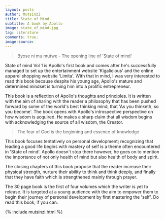 ```yaml
---
layout: posts
author: Mutsinzi
title: State of Mind
subtitle: A book by Apollo
image: state_of_mind.jpg
tag: literature
comments: true;
image-source:
---
```


> Byose ni mu mutwe - The opening line of 'State of mind'

State of mind Vol 1 is Apollo's first book and comes after he's successfully managed to set up the entertainment website 'Kigalicious' and the online apparel shopping website 'Limita'. With that in mind, I was very interested to read this book because despite his young age, Apollo's mature and determined mindset is turning him into a prolific entrepreneur.

This book is a reflection of Apollo's thoughts and principles. It is written with the aim of sharing with the reader a philosophy that has been pushed forward by some of the world's best thinking mind, that  'As you thinketh, so you become'. The book opens with Apollo's introspective perspective on how wisdom is acquired. He makes a sharp claim that all wisdom begins with acknowledging the source of all wisdom, the Creator.

> The fear of God is the beginning and essence of knowledge

This book focuses tentatively on personal development; recognizing that leading a good life begins with mastery of self is a theme often encountered in 'State of mind'. Apollo doesn't stop there however, he goes on to mention the importance of not only health of mind but also health of body and spirit.

The closing chapters of this book propose that the reader increase their physical strength, nurture their ability to think and think deeply, and finally that they have faith which is strengthened mainly through prayer.

The 30 page book is the first of four volumes which the writer is yet to release. It is targeted at a young audience with the aim to empower them to begin their journey of personal development by first mastering the 'self'. Do read this book, if you can.

{% include mutsinzi.html %}
